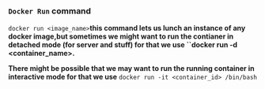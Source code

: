 
### ``Docker Run`` command</br>


``docker run <image_name>``**this command lets us lunch an instance of any docker image,but sometimes we might want to run the contianer in detached mode (for server and stuff) for that we use ``docker run -d <container_name>.**</br>

**There might be  possible  that we may want to run the running container in interactive mode for that we use** ``docker run -it <container_id> /bin/bash``  
</br>

